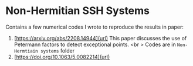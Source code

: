 # Non-Hermitian SSH Systems
Contains a few numerical codes I wrote to reproduce the results in paper: 
1) [https://arxiv.org/abs/2208.14944](url) This paper discusses the use of Petermann factors to detect exceptional points. <br \> Codes are in `Non-Hermtiain systems` folder 
2) [https://doi.org/10.1063/5.0082214](url) 
